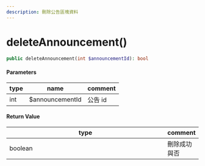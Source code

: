 ```yaml
---
description: 刪除公告區塊資料
---
```


# deleteAnnouncement()

```php
public deleteAnnouncement(int $announcementId): bool
```

#### Parameters

| type | name            | comment |
| ---- | --------------- | ------- |
| int  | $announcementId | 公告 id   |

#### **Return Value**

<table data-full-width="false"><thead><tr><th width="400">type</th><th>comment</th></tr></thead><tbody><tr><td>boolean</td><td>刪除成功與否</td></tr></tbody></table>
